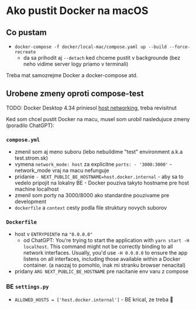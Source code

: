 # Ako pustit Docker na macOS

## Co pustam

- `docker-compose -f docker/local-mac/compose.yaml up --build --force-recreate`
  - da sa prihodit aj `--detach` ked chceme pustit v backgrounde (bez neho vidime server logy priamo v terminali)

Treba mat samozrejme Docker a docker-compose atd.

## Urobene zmeny oproti compose-test

TODO: Docker Desktop 4.34 priniesol [host networking](https://docs.docker.com/engine/network/drivers/host/#docker-desktop), treba revisitnut

Ked som chcel pustit Docker na macu, musel som urobil nasledujuce zmeny (poradilo ChatGPT):

### `compose.yml`

- zmenil som aj meno suboru (lebo nebuildime "test" environment a.k.a test.strom.sk)
- vymena `network_mode: host` za explicitne `ports: - '3000:3000'` - network_mode vraj na macu nefunguje
- pridanie `- NEXT_PUBLIC_BE_HOSTNAME=host.docker.internal` - aby sa to vedelo pripojit na lokalny BE - Docker pouziva takyto hostname pre host machine localhost
- zmenil som porty na 3000/8000 ako standardne pouzivame pre development
- `dockerfile` a `context` cesty podla file struktury novych suborov

### `Dockerfile`

- host v `ENTRYPOINT`e na `"0.0.0.0"`
  - od ChatGPT: You're trying to start the application with `yarn start -H localhost`. This command might not be correctly binding to all network interfaces. Usually, you'd use `-H 0.0.0.0` to ensure the app listens on all interfaces, including those available within a Docker container. (a naozaj to pomohlo, inak mi stranku browser nenacital)
- pridany `ARG NEXT_PUBLIC_BE_HOSTNAME` pre nacitanie env varu z compose

### BE `settings.py`

- `ALLOWED_HOSTS = ['host.docker.internal']` - BE krical, ze treba :shrug:
